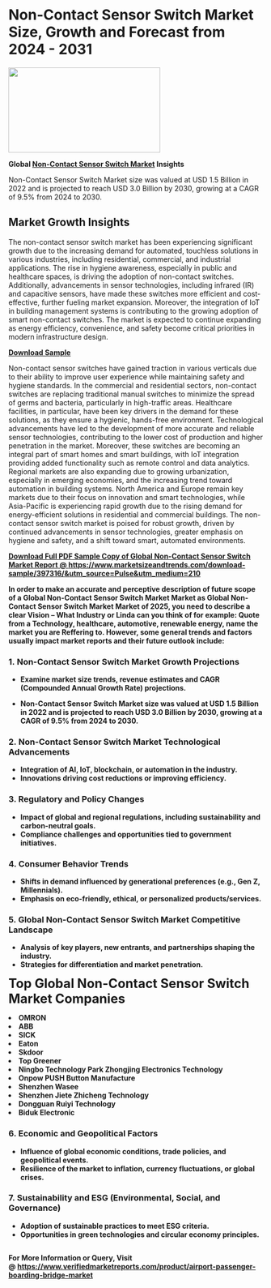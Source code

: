 <H1>Non-Contact Sensor Switch Market Size, Growth and Forecast from 2024 - 2031</H1><img class="aligncenter size-medium wp-image-584254" src="https://thirdeyenews.in/wp-content/uploads/2024/09/Global-Market-Research-300x168.jpeg" alt="" width="300" height="168" /><p><strong>Global&nbsp;<a href="https://www.marketsizeandtrends.com/download-sample/397316/&amp;utm_source=Pulse&amp;utm_medium=210">Non-Contact Sensor Switch Market</a> Insights</strong></p><p>Non-Contact Sensor Switch Market size was valued at USD 1.5 Billion in 2022 and is projected to reach USD 3.0 Billion by 2030, growing at a CAGR of 9.5% from 2024 to 2030.</p><p><h2>Market Growth Insights</h2> <p>The non-contact sensor switch market has been experiencing significant growth due to the increasing demand for automated, touchless solutions in various industries, including residential, commercial, and industrial applications. The rise in hygiene awareness, especially in public and healthcare spaces, is driving the adoption of non-contact switches. Additionally, advancements in sensor technologies, including infrared (IR) and capacitive sensors, have made these switches more efficient and cost-effective, further fueling market expansion. Moreover, the integration of IoT in building management systems is contributing to the growing adoption of smart non-contact switches. The market is expected to continue expanding as energy efficiency, convenience, and safety become critical priorities in modern infrastructure design.</p> <p><strong><a href="download-link">Download Sample</a></strong></p> <p>Non-contact sensor switches have gained traction in various verticals due to their ability to improve user experience while maintaining safety and hygiene standards. In the commercial and residential sectors, non-contact switches are replacing traditional manual switches to minimize the spread of germs and bacteria, particularly in high-traffic areas. Healthcare facilities, in particular, have been key drivers in the demand for these solutions, as they ensure a hygienic, hands-free environment. Technological advancements have led to the development of more accurate and reliable sensor technologies, contributing to the lower cost of production and higher penetration in the market. Moreover, these switches are becoming an integral part of smart homes and smart buildings, with IoT integration providing added functionality such as remote control and data analytics. Regional markets are also expanding due to growing urbanization, especially in emerging economies, and the increasing trend toward automation in building systems. North America and Europe remain key markets due to their focus on innovation and smart technologies, while Asia-Pacific is experiencing rapid growth due to the rising demand for energy-efficient solutions in residential and commercial buildings. The non-contact sensor switch market is poised for robust growth, driven by continued advancements in sensor technologies, greater emphasis on hygiene and safety, and a shift toward smart, automated environments.</p> <p><strong><a href="get-more-link"></p><p><span class=""><strong>Download Full PDF Sample Copy of Global Non-Contact Sensor Switch Market Report</strong> @ <a href="https://www.marketsizeandtrends.com/download-sample/397316/&amp;utm_source=Pulse&amp;utm_medium=210" target="_blank">https://www.marketsizeandtrends.com/download-sample/397316/&amp;utm_source=Pulse&amp;utm_medium=210</a></span></p><p>In order to make an accurate and perceptive description of future scope of a Global&nbsp;Non-Contact Sensor Switch Market Market as Global&nbsp;Non-Contact Sensor Switch Market Market of 2025, you need to describe a clear Vision &ndash; What Industry or Linda can you think of for example: Quote from a Technology, healthcare, automotive, renewable energy, name the market you are Reffering to. However, some general trends and factors usually impact market reports and their future outlook include:</p><h3>1.&nbsp;<strong>Non-Contact Sensor Switch Market Growth Projections</strong></h3><ul><li>Examine market size trends, revenue estimates and CAGR (Compounded Annual Growth Rate) projections.</li><li><p>Non-Contact Sensor Switch Market size was valued at USD 1.5 Billion in 2022 and is projected to reach USD 3.0 Billion by 2030, growing at a CAGR of 9.5% from 2024 to 2030.</p></li></ul><h3>2.&nbsp;<strong>Non-Contact Sensor Switch Market Technological Advancements</strong></h3><ul><li>Integration of AI, IoT, blockchain, or automation in the industry.</li><li>Innovations driving cost reductions or improving efficiency.</li></ul><h3>3.&nbsp;<strong>Regulatory and Policy Changes</strong></h3><ul><li>Impact of global and regional regulations, including sustainability and carbon-neutral goals.</li><li>Compliance challenges and opportunities tied to government initiatives.</li></ul><h3>4.&nbsp;<strong>Consumer Behavior Trends</strong></h3><ul><li>Shifts in demand influenced by generational preferences (e.g., Gen Z, Millennials).</li><li>Emphasis on eco-friendly, ethical, or personalized products/services.</li></ul><h3>5.&nbsp;<strong>Global Non-Contact Sensor Switch Market Competitive Landscape</strong></h3><ul><li>Analysis of key players, new entrants, and partnerships shaping the industry.</li><li>Strategies for differentiation and market penetration.</li></ul><p data-pm-slice="1 1 []"><span style="color: inherit; font-family: inherit; font-size: 25px;">Top Global Non-Contact Sensor Switch Market Companies</span></p><div class="" data-test-id=""><p><li>OMRON</li><li> ABB</li><li> SICK</li><li> Eaton</li><li> Skdoor</li><li> Top Greener</li><li> Ningbo Technology Park Zhongjing Electronics Technology</li><li> Onpow PUSH Button Manufacture</li><li> Shenzhen Wasee</li><li> Shenzhen Jiete Zhicheng Technology</li><li> Dongguan Ruiyi Technology</li><li> Biduk Electronic</li></p></div><h3>6.&nbsp;<strong>Economic and Geopolitical Factors</strong></h3><ul><li>Influence of global economic conditions, trade policies, and geopolitical events.</li><li>Resilience of the market to inflation, currency fluctuations, or global crises.</li></ul><h3>7.&nbsp;<strong>Sustainability and ESG (Environmental, Social, and Governance)</strong></h3><ul><li>Adoption of sustainable practices to meet ESG criteria.</li><li>Opportunities in green technologies and circular economy principles.</li></ul><h2><strong style="font-size: 14px;">For More Information or Query, Visit @&nbsp;</strong><a style="background-color: #ffffff; font-size: 14px;" href="https://www.marketsizeandtrends.com/report/non-contact-sensor-switch-market/" target="_blank">https://www.verifiedmarketreports.com/product/airport-passenger-boarding-bridge-market</a></h2>
